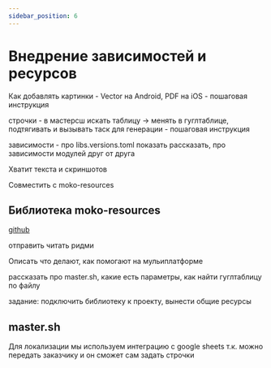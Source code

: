 ```yaml
---
sidebar_position: 6
---
```


# Внедрение зависимостей и ресурсов

Как добавлять картинки - Vector на Android, PDF на iOS - пошаговая инструкция

строчки - в мастерсш искать таблицу -> менять в гуглтаблице, подтягивать и вызывать таск для генерации - пошаговая инструкция 

зависимости - про libs.versions.toml показать рассказать, про зависимости модулей друг от друга

Хватит текста и скриншотов

Совместить с moko-resources

## Библиотека moko-resources

[github](https://github.com/icerockdev/moko-resources)

отправить читать ридми

Описать что делают, как помогают на мульиплатформе

рассказать про master.sh, какие есть параметры, как найти гуглтаблицу по файлу

задание: подключить библиотеку к проекту, вынести общие ресурсы

## master.sh

Для локализации мы используем интеграцию с google sheets т.к. можно передать заказчику и он сможет сам задать строчки 